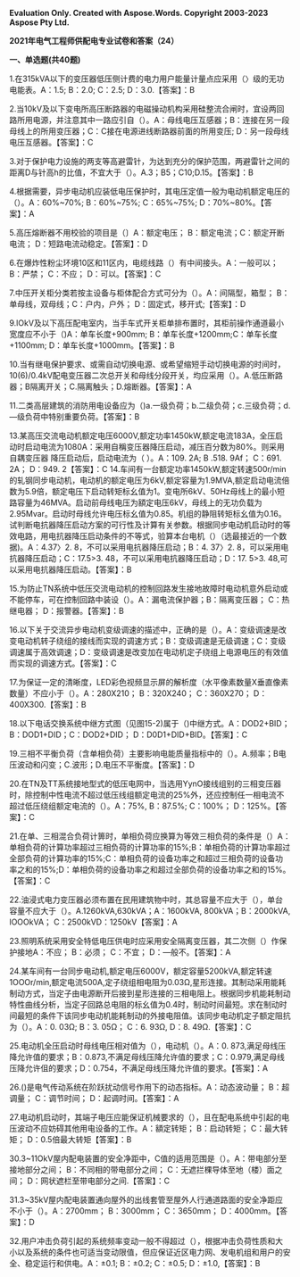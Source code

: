 ﻿**Evaluation Only. Created with Aspose.Words. Copyright 2003-2023 Aspose Pty Ltd.**

**2021年电气工程师供配电专业试卷和答案（24）**

**一、单选题(共40题)**

1\.在315kVA以下的变压器低压侧计费的电力用户能量计量点应采用（〉级的无功电能表。A：1.5; B：2.0; C：2.5; D：3.0.【答案】：B

2\.当10kV及以下变电所高压断路器的电磁操动机构采用硅整流合闸时，宜设两回路所用电源，并注意其中一路应引自（）。A：母线电压互感器；B：连接在另一段母线上的所用变压器；C：C接在电源进线断路器前面的所用变压; D：另一段母线电压互感器。【答案】：C

3\.对于保护电力设施的两支等高避雷针，为达到充分的保护范围，两避雷针之间的距离D与针高h的比值，不宜大于（）。A.3；B5；C10;D.15。【答案】：B

4\.根据需要，异步电动机应装低电压保护时，其电压定值一般为电动机额定电压的（）。A：60%~70%; B：60%~75%; C：65%~75%; D：70%~80%。【答案】：A

5\.高压熔断器不用校验的项目是（〕A：额定电压； B：额定电流；C：额定开断电流； D：短路电流动稳定。【答案】：D

6\.在爆炸性粉尘环境10区和11区内，电缆线路（）有中间接头。A：一般可以； B：严禁； C：不应； D：可以。【答案】：C

7\.中压开关柜分类若按主设备与柜体配合方式可分为（）。A：间隔型，箱型； B：单母线，双母线；C：户内，户外； D：固定式，移开式;【答案】：D

9\.lOkV及以下高压配电室内，当手车式开关柜单排布置时，其柜前操作通道最小宽度应不小于（)A：单车长度+900mm; B：单车长度+1200mm;C：单车长度+1100mm; D：单车长度+1000mm。【答案】：B

10\.当有继电保护要求、或需自动切换电源、或希望缩短手动切换电源的时间时，10(6)/0.4kV配电变压器二次总开关和母线分段开关，均应采用（）。A.低压断路器；B隔离开关；C.隔离触头；D.熔断器。【答案】：A

11\.二类高层建筑的消防用电设备应为（)a.一级负荷；b.二级负荷；c.三级负荷；d.—级负荷中特别重要负荷。【答案】：B

13\.某高压交流电动机额定电压6000V,额定功率1450kW,额定电流183A，全压启动时启动电流为1080A：采用自稱变压器降压启动，减压百分数为80%。则采用自耦变压器 降压启动后，启动电流为（ ）。A：109. 2A; B .518. 9Af； C：691. 2A； D：949. 2【答案】：C
14\.车间有一台额定功率1450kW,额定转速500r/min的轧钢同步电动机，电动机的额定电压为6kV,额定容量为1.9MVA,额定启动电流倍数为5.9倍，额定电压下启动转矩标幺值为1。变电所6kV、50Hz母线上的最小短路容量为46MVA。启动前母线电压为額定电压6kV，母线上的无功负载为2.95Mvar。启动时母线允许电压标幺值为0.85。机组的静阻转矩标幺值为0.16。试判断电抗器降压启动方案的可行性及计算有关参数。根据同步电动机启动时的等效电路，用电抗器降压启动条件的不等式，验算本台电机（）（选最接近的一个数据)。A：4.37〉2. 8，不可以采用电抗器降压启动；B：4. 37〉2. 8，可以采用电抗器降压启动；C：17.5>3. 48，不可以采用电抗器降压启动；D：17. 5>3. 48,可以采用电抗器降压启动。【答案】：B

15\.为防止TN系统中低压交流电动机的控制回路发生接地故障时电动机意外启动或不能停车，可在控制回路中装设（）。A：漏电流保护器；B：隔离变压器； C：热继电器； D：报警器。【答案】：B

16\.以下关于交流异步电动机变级调速的描述中，正确的是（）。A：变级调速是改变电动机转子绕组的接线而实现的调速方式；B：变级调速是无级调速；C：变级调速属于高效调速；D：变级调速是改变加在电动机定子绕组上电源电压的有效值而实现的调速方式。【答案】：C

17\.为保证一定的清晰度，LED彩色视频显示屏的解析度（水平像素数量X垂直像素数量）不应小于（）。A：280X210； B：320X240； C：360X270； D：400X300.【答案】：B

18\.以下电话交换系统中继方式图（见图15-2)属于（)中继方式。A：DOD2+BID； B：DOD1+DID；C：DOD2+DID； D：D0D1+DID+BID。【答案】：C

19\.三相不平衡负荷（含单相负荷）主要影响电能质量指标中的（）。A.频率；B电压波动和闪变；C.波形；D.电压不平衡度。【答案】：D

20\.在TN及TT系统接地型式的低压电网中，当选用YynO接线组别的三相变压器时，除控制中性电流不超过低压线组额定电流的25%外，还应控制任一相电流不超过低压绕组额定电流的（）。A：75%, B：87.5%; C：100%； D：125%。【答案】：C

21\.在单、三相混合负荷计箅时，单相负荷应换算为等效三相负荷的条件是（）A：单相负荷的计算功率超过三相负荷的计算功率的15%;B：单相负荷的计算功率超过全部负荷的计算功率的15%;C：单相负荷的设备功率之和超过三相负荷的设备功率之和的15%;D：单相负荷的设备功率之和超过全部负荷的设备功率之和的15%。【答案】：C

22\.油浸式电力变压器必须布置在民用建筑物中时，其总容量不应大于（），单台容量不应大于（）。A.1260kVA,630kVA；A：1600kVA, 800kVA；B：2000kVA, lOOOkVA； C：2500kVD：1250kV【答案】：A

23\.照明系统采用安全特低电压供电时应采用安全隔离变压器，其二次侧（）作保护接地A：不应； B：必须； C：不宜； D：—般不。【答案】：A

24\.某车间有一台同步电动机,额定电压6000V，额定容量5200kVA,额定转速1OOOr/min,额定电流500A,定子绕组相电阻为0.03Ω,星形连接。其制动采用能耗制动方式，当定子由电源断开后接到星形连接的三相电阻上。根据同步机能耗制动特性曲线分析，当定子回路总电阻的标幺值为0.4时，制动时间最短。求在制动时间最短的条件下该同步电动机能耗制动的外接电阻值。该同步电动机定子额定阻抗为（）。A：0. 03Ω; B：3. 05Ω； C：6. 93Ω, D：8. 49Ω.【答案】：C

25\.电动机全压启动时母线电压相对值为（），电动机（）。A：0. 873,满足母线压降允许值的要求；B：0.873,不满足母线压降允许值的要求；C：0.979,满足母线压降允许伹的要求；D：0.754，不满足母线压降允许值的要求。【答案】：A

26\.()是电气传动系统在阶跃扰动信号作用下的动态指标。A：动态波动量； B：超调量； C：调节时间； D：起调时间。【答案】：A

27\.电动机启动时，其端子电压应能保证机械要求的（），且在配电系统中引起的电压波动不应妨碍其他用电设备的工作。A：額定转矩； B：启动转矩； C：最大转矩； D：0.5倍最大转矩【答案】：B

30\.3~11OkV屋内配电装置的安全净距中，C值的适用范围是（）。A：带电部分至接地部分之间； B：不同相的带电部分之间； C：无遮拦棵导体至地（楼）面之间； D：网状遮栏至带电部分之间.【答案】：C

31\.3~35kV屋内配电装置通向屋外的出线套管至屋外人行通道路面的安全净距应不小于（）。A：2700mm； B：3000mm； C：3650mm； D：4000mm。【答案】：D

32\.用户冲击负荷引起的系统频率变动一般不得超过（），根据冲击负荷性质和大小以及系统的条件也可适当变动限值，但应保证近区电力网、发电机组和用户的安全、稳定运行和供电。A：±0.1; B：±0.2; C：±0.5; D：±1.0,【答案】：B

